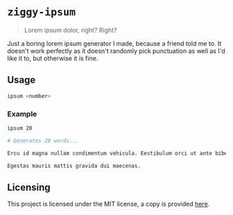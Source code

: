 # `ziggy-ipsum`

> Lorem ipsum dolor, right? Right?

Just a boring lorem ipsum generator I made, because a friend told me to. It doesn't work perfectly as it doesn't
randomly pick punctuation as well as I'd like it to, but otherwise it is fine.

## Usage

```sh
ipsum <number>
```

### Example

```sh
ipsum 20

# Generates 20 words...

Ercu id magna nullam condimentum vehicula. Eestibulum orci ut ante bibendum laoreet nisl aliquam.

Egestas mauris mattis gravida dui maecenas.
```

## Licensing

This project is licensed under the MIT license, a copy is provided [here](LICENSE).
